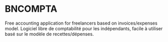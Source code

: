 BNCOMPTA
========

Free accounting application for freelancers based on invoices/expenses model. Logiciel libre de comptabilité pour les indépendants, facile à utiliser basé sur le modèle de recettes/dépenses.